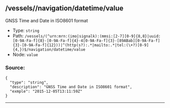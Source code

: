 ## /vessels/<RegExp>/navigation/datetime/value

GNSS Time and Date in ISO8601 format

* Type: `string`
* Path: `/vessels/(^urn:mrn:(imo|signalk):(mmsi:[2-7][0-9]{8,8}|uuid:[0-9A-Fa-f]{8}-[0-9A-Fa-f]{4}-4[0-9A-Fa-f]{3}-[89ABab][0-9A-Fa-f]{3}-[0-9A-Fa-f]{12}))|^(http(s?):.*|mailto:.*|tel:(\+?)[0-9]{4,})$/navigation/datetime/value`
* Node: `value`

### Source:
```
{
  "type": "string",
  "description": "GNSS Time and Date in ISO8601 format",
  "exmple": "2015-12-05T13:11:59Z"
}
```

---
